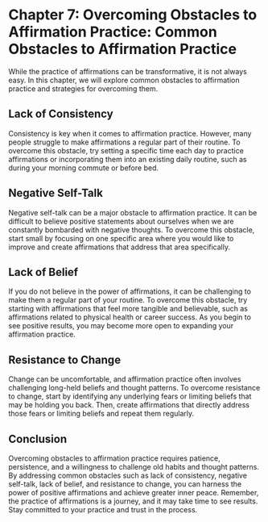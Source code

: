 Chapter 7: Overcoming Obstacles to Affirmation Practice: Common Obstacles to Affirmation Practice
=================================================================================================

While the practice of affirmations can be transformative, it is not always easy. In this chapter, we will explore common obstacles to affirmation practice and strategies for overcoming them.

Lack of Consistency
-------------------

Consistency is key when it comes to affirmation practice. However, many people struggle to make affirmations a regular part of their routine. To overcome this obstacle, try setting a specific time each day to practice affirmations or incorporating them into an existing daily routine, such as during your morning commute or before bed.

Negative Self-Talk
------------------

Negative self-talk can be a major obstacle to affirmation practice. It can be difficult to believe positive statements about ourselves when we are constantly bombarded with negative thoughts. To overcome this obstacle, start small by focusing on one specific area where you would like to improve and create affirmations that address that area specifically.

Lack of Belief
--------------

If you do not believe in the power of affirmations, it can be challenging to make them a regular part of your routine. To overcome this obstacle, try starting with affirmations that feel more tangible and believable, such as affirmations related to physical health or career success. As you begin to see positive results, you may become more open to expanding your affirmation practice.

Resistance to Change
--------------------

Change can be uncomfortable, and affirmation practice often involves challenging long-held beliefs and thought patterns. To overcome resistance to change, start by identifying any underlying fears or limiting beliefs that may be holding you back. Then, create affirmations that directly address those fears or limiting beliefs and repeat them regularly.

Conclusion
----------

Overcoming obstacles to affirmation practice requires patience, persistence, and a willingness to challenge old habits and thought patterns. By addressing common obstacles such as lack of consistency, negative self-talk, lack of belief, and resistance to change, you can harness the power of positive affirmations and achieve greater inner peace. Remember, the practice of affirmations is a journey, and it may take time to see results. Stay committed to your practice and trust in the process.

